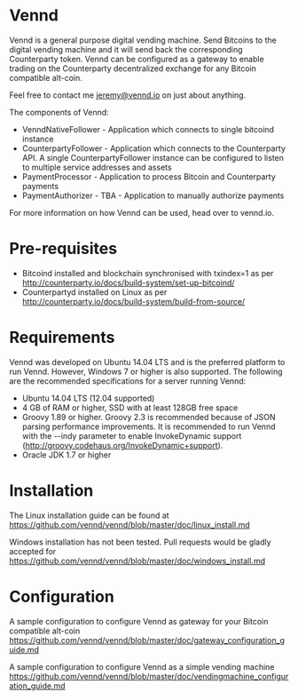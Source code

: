 Vennd
=====

Vennd is a general purpose digital vending machine. Send Bitcoins to the digital vending machine and it will send back the corresponding Counterparty token. Vennd can be configured as a gateway to enable trading on the Counterparty decentralized exchange for any Bitcoin compatible alt-coin.

Feel free to contact me jeremy@vennd.io on just about anything.

The components of Vennd:
* VenndNativeFollower - Application which connects to single bitcoind instance
* CounterpartyFollower - Application which connects to the Counterparty API. A single CounterpartyFollower instance can be configured to listen to multiple service addresses and assets
* PaymentProcessor - Application to process Bitcoin and Counterparty payments
* PaymentAuthorizer - TBA - Application to manually authorize payments

For more information on how Vennd can be used, head over to vennd.io.

Pre-requisites
==============
* Bitcoind installed and blockchain synchronised with txindex=1 as per http://counterparty.io/docs/build-system/set-up-bitcoind/
* Counterpartyd installed on Linux as per http://counterparty.io/docs/build-system/build-from-source/


Requirements
============
Vennd was developed on Ubuntu 14.04 LTS and is the preferred platform to run Vennd. However, Windows 7 or higher is also supported. The following are the recommended specifications for a server running Vennd:

* Ubuntu 14.04 LTS (12.04 supported)
* 4 GB of RAM or higher, SSD with at least 128GB free space
* Groovy 1.89 or higher. Groovy 2.3 is recommended because of JSON parsing performance improvements. It is recommended to run Vennd with the --indy parameter to enable InvokeDynamic support (http://groovy.codehaus.org/InvokeDynamic+support).
* Oracle JDK 1.7 or higher


Installation
============
The Linux installation guide can be found at https://github.com/vennd/vennd/blob/master/doc/linux_install.md

Windows installation has not been tested. Pull requests would be gladly accepted for https://github.com/vennd/vennd/blob/master/doc/windows_install.md


Configuration
=============
A sample configuration to configure Vennd as gateway for your Bitcoin compatible alt-coin https://github.com/vennd/vennd/blob/master/doc/gateway_configuration_guide.md

A sample configuration to configure Vennd as a simple vending machine
https://github.com/vennd/vennd/blob/master/doc/vendingmachine_configuration_guide.md
